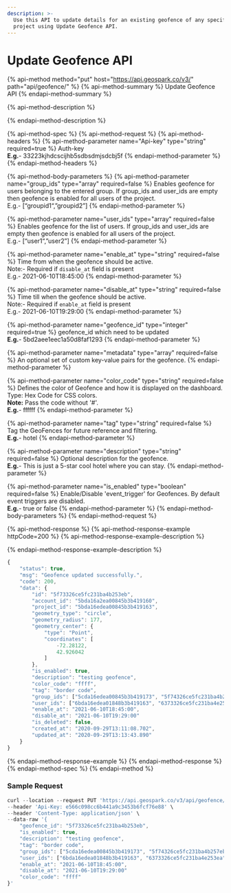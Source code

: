 ```yaml
---
description: >-
  Use this API to update details for an existing geofence of any specific
  project using Update Geofence API.
---
```


# Update Geofence API

{% api-method method="put" host="https://api.geospark.co/v3/" path="api/geofence/" %}
{% api-method-summary %}
Update Geofence API
{% endapi-method-summary %}

{% api-method-description %}

{% endapi-method-description %}

{% api-method-spec %}
{% api-method-request %}
{% api-method-headers %}
{% api-method-parameter name="Api-key" type="string" required=true %}
Auth-key  
**E.g.**- 33223kjhdcscijhb5sdbsdmjsdcbj5f
{% endapi-method-parameter %}
{% endapi-method-headers %}

{% api-method-body-parameters %}
{% api-method-parameter name="group\_ids" type="array" required=false %}
Enables geofence for users belonging to the entered group. If group\_ids and user\_ids are empty then geofence is enabled for all users of the project.  
E.g.- \[“groupid1“,”groupid2”\]
{% endapi-method-parameter %}

{% api-method-parameter name="user\_ids" type="array" required=false %}
Enables geofence for the list of users. If group\_ids and user\_ids are empty then geofence is enabled for all users of the project.  
E.g.- \[“user1“,”user2”\]
{% endapi-method-parameter %}

{% api-method-parameter name="enable\_at" type="string" required=false %}
Time from when the geofence should be active.  
Note:- Required if `disable_at` field is present  
E.g.- 2021-06-10T18:45:00
{% endapi-method-parameter %}

{% api-method-parameter name="disable\_at" type="string" required=false %}
Time till when the geofence should be active.  
Note:- Required if `enable_at` field is present  
E.g.- 2021-06-10T19:29:00
{% endapi-method-parameter %}

{% api-method-parameter name="geofence\_id" type="integer" required=true %}
geofence\_id which need to be updated  
**E.g.**- 5bd2aee1eec1a50d8faf1293
{% endapi-method-parameter %}

{% api-method-parameter name="metadata" type="array" required=false %}
An optional set of custom key-value pairs for the geofence.
{% endapi-method-parameter %}

{% api-method-parameter name="color\_code" type="string" required=false %}
Defines the color of Geofence and how it is displayed on the dashboard. Type: Hex Code for CSS colors.   
**Note:** Pass the code without '\#'.  
**E.g.**- ffffff
{% endapi-method-parameter %}

{% api-method-parameter name="tag" type="string" required=false %}
Tag the GeoFences for future reference and filtering.  
**E.g.**- hotel
{% endapi-method-parameter %}

{% api-method-parameter name="description" type="string" required=false %}
Optional description for the geofence.  
**E.g.**- This is just a 5-star cool hotel where you can stay.
{% endapi-method-parameter %}

{% api-method-parameter name="is\_enabled" type="boolean" required=false %}
Enable/Disable 'event\_trigger' for Geofences. By default event triggers are disabled.  
**E.g.**- true or false
{% endapi-method-parameter %}
{% endapi-method-body-parameters %}
{% endapi-method-request %}

{% api-method-response %}
{% api-method-response-example httpCode=200 %}
{% api-method-response-example-description %}

{% endapi-method-response-example-description %}

```javascript
{
    "status": true,
    "msg": "Geofence updated successfully.",
    "code": 200,
    "data": {
        "id": "5f73326ce5fc231ba4b253eb",
        "account_id": "5bda16a2ea00845b3b419160",
        "project_id": "5bda16edea00845b3b419163",
        "geometry_type": "circle",
        "geometry_radius": 177,
        "geometry_center": {
            "type": "Point",
            "coordinates": [
                -72.28122,
                42.926042
            ]
        },
        "is_enabled": true,
        "description": "testing geofence",
        "color_code": "ffff",
        "tag": "border code",
        "group_ids": ["5cda16edea00845b3b419173", "5f74326ce5fc231ba4b257eb"],
        "user_ids": ["6bda16edea01848b3b419163", "6373326ce5fc231ba4e253ea"],
        "enable_at": "2021-06-10T18:45:00",
        "disable_at": "2021-06-10T19:29:00"
        "is_deleted": false,
        "created_at": "2020-09-29T13:11:08.702",
        "updated_at": "2020-09-29T13:13:43.890"
    }
}
```
{% endapi-method-response-example %}
{% endapi-method-response %}
{% endapi-method-spec %}
{% endapi-method %}

### Sample Request <a id="GeofencingAPI-SampleRequest.1"></a>

```javascript
curl --location --request PUT 'https://api.geospark.co/v3/api/geofence/' \
--header 'Api-Key: e566c098cc6b441a9c3453b6fcf76e88' \
--header 'Content-Type: application/json' \
--data-raw '{
	"geofence_id": "5f73326ce5fc231ba4b253eb",
	"is_enabled": true,
	"description": "testing geofence",
	"tag": "border code",
	"group_ids": ["5cda16edea00845b3b419173", "5f74326ce5fc231ba4b257eb"],
	"user_ids": ["6bda16edea01848b3b419163", "6373326ce5fc231ba4e253ea"],
	"enable_at": "2021-06-10T18:45:00",
	"disable_at": "2021-06-10T19:29:00"
	"color_code": "ffff"
}'
```

